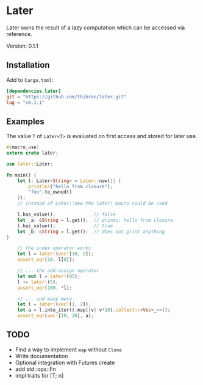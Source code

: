 # Later

Later owns the result of a lazy computation which can be accessed via reference.

Version: 0.1.1

## Installation

Add to `Cargo.toml`:
```toml
[dependencies.later]
git = "https://github.com/thibran/later.git"
tag = "v0.1.1"
```

## Examples

The value `T` of `Later<T>` is evaluated on first access and
stored for later use.

```rust
#[macro_use]
extern crate later;

use later::Later;

fn main() {
    let l: Later<String> = Later::new(|| { 
        println!("hello from closure");
        "foo".to_owned()
    });
    // instead of Later::new the later! macro could be used

    l.has_value();              // false
    let _a: &String = l.get();  // prints: hello from closure
    l.has_value();              // true
    let _b: &String = l.get();  // does not print anything
}
```

```rust
    // the index operator works
    let l = later!(vec![10, 2]);
    assert_eq!(10, l[0]);

    // ... the add-assign operator
    let mut l = later!(95);
    l += later!(5);
    assert_eq!(100, *l);

    // ... and many more
    let l = later!(vec![1, 2]);
    let a = l.into_iter().map(|v| v*10).collect::<Vec<_>>();
    assert_eq!(vec![10, 20], a);
```

## TODO

* Find a way to implement `map` without `Clone`
* Write documentation
* Optional integration with Futures create
* add std::ops::Fn
* impl traits for [T; n]
